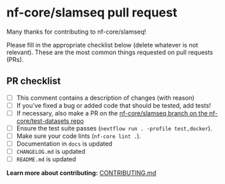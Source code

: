 # nf-core/slamseq pull request

Many thanks for contributing to nf-core/slamseq!

Please fill in the appropriate checklist below (delete whatever is not relevant).
These are the most common things requested on pull requests (PRs).

## PR checklist

- [ ] This comment contains a description of changes (with reason)
- [ ] If you've fixed a bug or added code that should be tested, add tests!
- [ ] If necessary, also make a PR on the [nf-core/slamseq branch on the nf-core/test-datasets repo](https://github.com/nf-core/test-datasets/pull/new/nf-core/slamseq)
- [ ] Ensure the test suite passes (`nextflow run . -profile test,docker`).
- [ ] Make sure your code lints (`nf-core lint .`).
- [ ] Documentation in `docs` is updated
- [ ] `CHANGELOG.md` is updated
- [ ] `README.md` is updated

**Learn more about contributing:** [CONTRIBUTING.md](https://github.com/nf-core/slamseq/tree/master/.github/CONTRIBUTING.md)